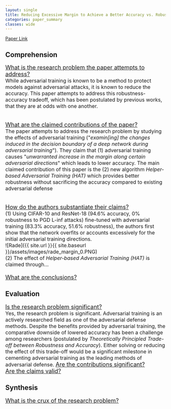 ```yaml
---
layout: single
title: Reducing Excessive Margin to Achieve a Better Accuracy vs. Robustness Trade-off
categories: paper_summary
classes: wide
---
```


[Paper Link]([https://link-url-here.org](https://openreview.net/pdf?id=Azh9QBQ4tR7))

<h2>Comprehension</h2>
<font size="4">
<ins>What is the research problem the paper attempts to address?</ins><br>
  <font size="3.5">
  While adversarial training is known to be a method to protect models against adversarial attacks, it is known to reduce the accuracy. This paper attempts to address this robustness-accuracy tradeoff, which has been postulated by previous works, that they are at odds with one another.<br><br>
  </font>
  
<ins>What are the claimed contributions of the paper?</ins><br>
  <font size="3.5">
  The paper attempts to address the research problem by studying the effects of adversarial training ("<em>examin[ing] the changes induced in the decision boundary of a deep network during adversarial training</em>"). They claim that (1) adversarial training causes "<em>unwarranted increase in the margin along certain adversarial directions</em>" which leads to lower accuracy. The main claimed contribution of this paper is the (2) new algorithm <em>Helper-based Adversarial Training (HAT)</em> which provides better robustness without sacrificing the accuracy compared to existing adversarial defense<br><br>
  </font>
  
<ins>How do the authors substantiate their claims?</ins><br>
  <font size="3.5">
  (1) Using CIFAR-10 and ResNet-18 (94.6% accuracy, 0% robustness to PGD L-inf attacks) fine-tuned with adversarial training (83.3% accuracy, 51.6% robustness), the authors first show that the network overfits or accounts excessively for the initial adversarial training directions.<br>
  ![Rade]({{ site.url }}{{ site.baseurl }}/assets/images/rade_margin_0.PNG)<br>
  (2) The effect of <em>Helper-based Adversarial Training (HAT)</em> is claimed through...<br>
  <br>
  </font>
<ins>What are the conclusions?</ins>
</font>  

<h2>Evaluation</h2>
<font size="4">
<ins>Is the research problem significant?</ins><br>
  <font size="3.5">
  Yes, the research problem is significant. Adversarial training is an actively researched field as one of the adversarial defense methods. Despite the benefits provided by adversarial training, the comparative downside of lowered accuracy has been a challenge among researchers (postulated by <em>Theoretically Principled Trade-off between Robustness and Accuracy</em>). Either solving or reducing the effect of this trade-off would be a significant milestone in cementing adversarial training as the leading methods of adversarial defense.
  </font>
<ins>Are the contributions significant?</ins><br>
<ins>Are the claims valid?</ins><br>
</font>


<h2>Synthesis</h2>
<font size="4">
<ins>What is the crux of the research problem?</ins><br>
</font>
